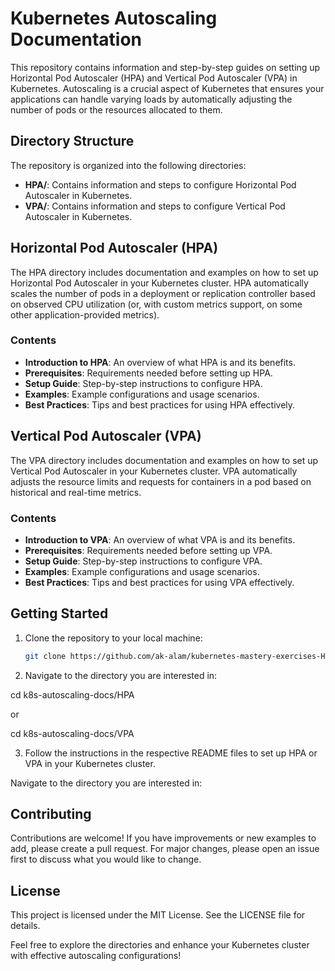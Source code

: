 # Kubernetes Autoscaling Documentation

This repository contains information and step-by-step guides on setting up Horizontal Pod Autoscaler (HPA) and Vertical Pod Autoscaler (VPA) in Kubernetes. Autoscaling is a crucial aspect of Kubernetes that ensures your applications can handle varying loads by automatically adjusting the number of pods or the resources allocated to them.

## Directory Structure

The repository is organized into the following directories:

- **HPA/**: Contains information and steps to configure Horizontal Pod Autoscaler in Kubernetes.
- **VPA/**: Contains information and steps to configure Vertical Pod Autoscaler in Kubernetes.

## Horizontal Pod Autoscaler (HPA)

The HPA directory includes documentation and examples on how to set up Horizontal Pod Autoscaler in your Kubernetes cluster. HPA automatically scales the number of pods in a deployment or replication controller based on observed CPU utilization (or, with custom metrics support, on some other application-provided metrics).

### Contents

- **Introduction to HPA**: An overview of what HPA is and its benefits.
- **Prerequisites**: Requirements needed before setting up HPA.
- **Setup Guide**: Step-by-step instructions to configure HPA.
- **Examples**: Example configurations and usage scenarios.
- **Best Practices**: Tips and best practices for using HPA effectively.

## Vertical Pod Autoscaler (VPA)

The VPA directory includes documentation and examples on how to set up Vertical Pod Autoscaler in your Kubernetes cluster. VPA automatically adjusts the resource limits and requests for containers in a pod based on historical and real-time metrics.

### Contents

- **Introduction to VPA**: An overview of what VPA is and its benefits.
- **Prerequisites**: Requirements needed before setting up VPA.
- **Setup Guide**: Step-by-step instructions to configure VPA.
- **Examples**: Example configurations and usage scenarios.
- **Best Practices**: Tips and best practices for using VPA effectively.

## Getting Started

1. Clone the repository to your local machine:
   ```sh
   git clone https://github.com/ak-alam/kubernetes-mastery-exercises-Hands-on.git

2. Navigate to the directory you are interested in:

cd k8s-autoscaling-docs/HPA

or 

cd k8s-autoscaling-docs/VPA

3. Follow the instructions in the respective README files to set up HPA or VPA in your Kubernetes cluster.

Navigate to the directory you are interested in:


## Contributing
Contributions are welcome! If you have improvements or new examples to add, please create a pull request. For major changes, please open an issue first to discuss what you would like to change.

## License
This project is licensed under the MIT License. See the LICENSE file for details.

Feel free to explore the directories and enhance your Kubernetes cluster with effective autoscaling configurations!

